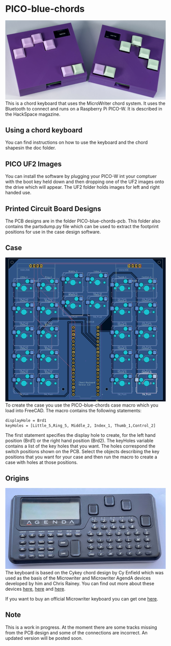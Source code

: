 # PICO-blue-chords

![Image of left and right handed versions of the keyboard](images/keyboards.jpg)
This is a chord keyboard that uses the MicroWriter chord system. It uses the Bluetooth to connect and runs on a Raspberry Pi PICO-W. It is described in the HackSpace magazine. 
## Using a chord keyboard
You can find instructions on how to use the keyboard and the chord shapesin the doc folder. 
## PICO UF2 Images
You can install the software by plugging your PICO-W int your comptuer with the boot key held down and then dropping one of the UF2 images onto the drive which will appear. The UF2 folder holds images for left and right handed use.
## Printed Circuit Board Designs
The PCB designs are in the folder PICO-blue-chords-pcb. This folder also contains the partsdump.py file which can be used to extract the footprint positions for use in the case design software. 
## Case 
![Image of the keyboard PCB](images/pcb.jpg)
To create the case you use the PICO-blue-chords case macro which you load into FreeCAD. The macro contains the following statements:
```
displayHole = Brd1
keyHoles = [Little_5,Ring_5, Middle_2, Index_1, Thumb_1,Control_2]
```
The first statement specifies the display hole to create, for the left hand position (Brd1) or the right hand position (Brd2). The keyHoles variable contains a list of the key holes that you want. The holes correspond the switch positions shown on the PCB. Select the objects describing the key positions that you want for your case and then run the macro to create a case with holes at those positions. 
## Origins
![Image of Microwriter Agenda](images/agenda.jpg)
The keyboard is based on the Cykey chord design by Cy Enfield which was used as the basis of the Microwriter and Microwriter AgendA devices developed by him and Chris Rainey. You can find out more about these devices [here](http://www.computinghistory.org.uk/det/5794/Microwriter-MW4/), [here](https://www.microsoft.com/buxtoncollection/detail.aspx?id=5) and [here](https://mindmachine.co.uk/book/A/Inp-Outp/Microwriter01.html). 

If you want to buy an official Microwriter keyboard you can get one [here](https://sites.google.com/site/cykeybellaire/home). 
## Note
This is a work in progress. At the moment there are some tracks missing from the PCB design and some of the connections are incorrect. An updated version will be posted soon. 

